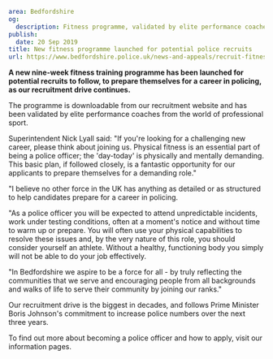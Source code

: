 ```yaml
area: Bedfordshire
og:
  description: Fitness programme, validated by elite performance coaches from the world of professional sport, is available to potential police recruits.
publish:
  date: 20 Sep 2019
title: New fitness programme launched for potential police recruits
url: https://www.bedfordshire.police.uk/news-and-appeals/recruit-fitness-programme-sept2019
```

**A new nine-week fitness training programme has been launched for potential recruits to follow, to prepare themselves for a career in policing, as our recruitment drive continues.**

The programme is downloadable from our recruitment website and has been validated by elite performance coaches from the world of professional sport.

Superintendent Nick Lyall said: "If you're looking for a challenging new career, please think about joining us. Physical fitness is an essential part of being a police officer; the 'day-today' is physically and mentally demanding. This basic plan, if followed closely, is a fantastic opportunity for our applicants to prepare themselves for a demanding role."

"I believe no other force in the UK has anything as detailed or as structured to help candidates prepare for a career in policing.

"As a police officer you will be expected to attend unpredictable incidents, work under testing conditions, often at a moment's notice and without time to warm up or prepare. You will often use your physical capabilities to resolve these issues and, by the very nature of this role, you should consider yourself an athlete. Without a healthy, functioning body you simply will not be able to do your job effectively.

"In Bedfordshire we aspire to be a force for all - by truly reflecting the communities that we serve and encouraging people from all backgrounds and walks of life to serve their community by joining our ranks."

Our recruitment drive is the biggest in decades, and follows Prime Minister Boris Johnson's commitment to increase police numbers over the next three years.

To find out more about becoming a police officer and how to apply, visit our information pages.
